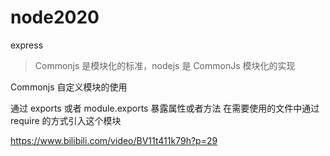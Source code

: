 # node2020

express

> Commonjs 是模块化的标准，nodejs 是 CommonJs 模块化的实现

Commonjs 自定义模块的使用

通过 exports 或者 module.exports 暴露属性或者方法
在需要使用的文件中通过 require 的方式引入这个模块

https://www.bilibili.com/video/BV11t411k79h?p=29





